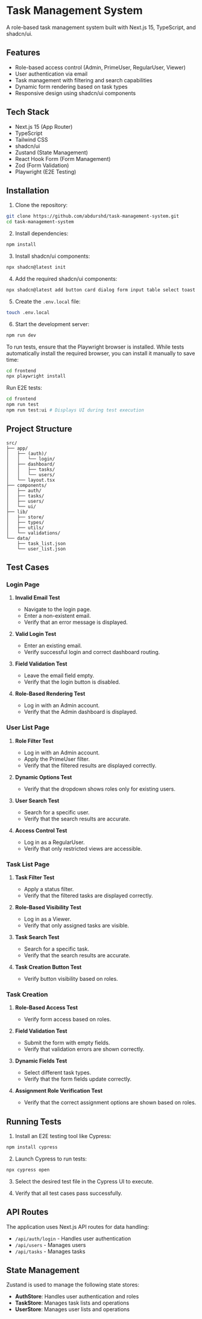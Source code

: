 # Task Management System

A role-based task management system built with Next.js 15, TypeScript, and shadcn/ui.

## Features

- Role-based access control (Admin, PrimeUser, RegularUser, Viewer)
- User authentication via email
- Task management with filtering and search capabilities
- Dynamic form rendering based on task types
- Responsive design using shadcn/ui components

## Tech Stack

- Next.js 15 (App Router)
- TypeScript
- Tailwind CSS
- shadcn/ui
- Zustand (State Management)
- React Hook Form (Form Management)
- Zod (Form Validation)
- Playwright (E2E Testing)

## Installation

1. Clone the repository:

```bash
git clone https://github.com/abdurshd/task-management-system.git
cd task-management-system
```

2. Install dependencies:

```bash
npm install
```

3. Install shadcn/ui components:

```bash
npx shadcn@latest init
```

4. Add the required shadcn/ui components:

```bash
npx shadcn@latest add button card dialog form input table select toast
```

5. Create the `.env.local` file:

```bash
touch .env.local
```

6. Start the development server:

```bash
npm run dev
```

To run tests, ensure that the Playwright browser is installed. While tests automatically install the required browser, you can install it manually to save time:

```sh
cd frontend
npx playwright install
```

Run E2E tests:

```sh
cd frontend
npm run test
npm run test:ui # Displays UI during test execution
```

## Project Structure

```
src/
├── app/
│   ├── (auth)/
│   │   └── login/
│   ├── dashboard/
│   │   ├── tasks/
│   │   └── users/
│   └── layout.tsx
├── components/
│   ├── auth/
│   ├── tasks/
│   ├── users/
│   └── ui/
├── lib/
│   ├── store/
│   ├── types/
│   ├── utils/
│   └── validations/
└── data/
    ├── task_list.json
    └── user_list.json
```

## Test Cases

### Login Page

1. **Invalid Email Test**
   - Navigate to the login page.
   - Enter a non-existent email.
   - Verify that an error message is displayed.

2. **Valid Login Test**
   - Enter an existing email.
   - Verify successful login and correct dashboard routing.

3. **Field Validation Test**
   - Leave the email field empty.
   - Verify that the login button is disabled.

4. **Role-Based Rendering Test**
   - Log in with an Admin account.
   - Verify that the Admin dashboard is displayed.

### User List Page

1. **Role Filter Test**
   - Log in with an Admin account.
   - Apply the PrimeUser filter.
   - Verify that the filtered results are displayed correctly.

2. **Dynamic Options Test**
   - Verify that the dropdown shows roles only for existing users.

3. **User Search Test**
   - Search for a specific user.
   - Verify that the search results are accurate.

4. **Access Control Test**
   - Log in as a RegularUser.
   - Verify that only restricted views are accessible.

### Task List Page

1. **Task Filter Test**
   - Apply a status filter.
   - Verify that the filtered tasks are displayed correctly.

2. **Role-Based Visibility Test**
   - Log in as a Viewer.
   - Verify that only assigned tasks are visible.

3. **Task Search Test**
   - Search for a specific task.
   - Verify that the search results are accurate.

4. **Task Creation Button Test**
   - Verify button visibility based on roles.

### Task Creation

1. **Role-Based Access Test**
   - Verify form access based on roles.

2. **Field Validation Test**
   - Submit the form with empty fields.
   - Verify that validation errors are shown correctly.

3. **Dynamic Fields Test**
   - Select different task types.
   - Verify that the form fields update correctly.

4. **Assignment Role Verification Test**
   - Verify that the correct assignment options are shown based on roles.

## Running Tests

1. Install an E2E testing tool like Cypress:

```bash
npm install cypress
```

2. Launch Cypress to run tests:

```bash
npx cypress open
```

3. Select the desired test file in the Cypress UI to execute.

4. Verify that all test cases pass successfully.

## API Routes

The application uses Next.js API routes for data handling:

- `/api/auth/login` - Handles user authentication
- `/api/users` - Manages users
- `/api/tasks` - Manages tasks

## State Management

Zustand is used to manage the following state stores:

- **AuthStore**: Handles user authentication and roles
- **TaskStore**: Manages task lists and operations
- **UserStore**: Manages user lists and operations

